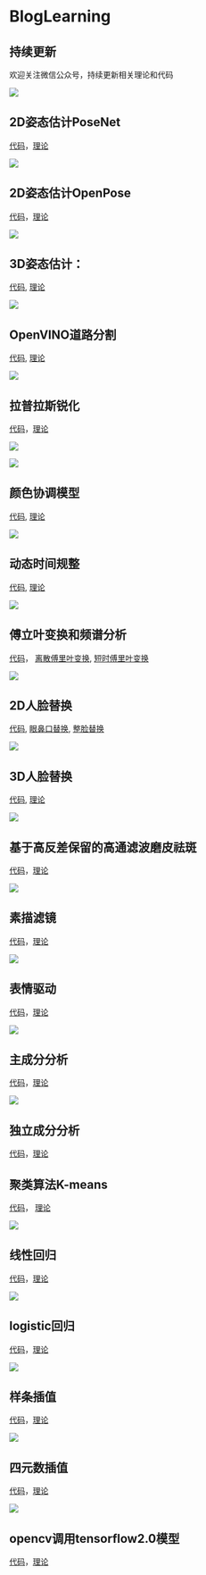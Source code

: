# BlogLearning
## 持续更新
欢迎关注微信公众号，持续更新相关理论和代码

![](https://img-blog.csdnimg.cn/20200804205140462.jpg?x-oss-process=image/watermark,type_ZmFuZ3poZW5naGVpdGk,shadow_10,text_aHR0cHM6Ly9ibG9nLmNzZG4ubmV0L3piMTE2NTA0ODAxNw==,size_16,color_FFFFFF,t_70)

## 2D姿态估计PoseNet
[代码](https://github.com/1165048017/BlogLearning/tree/master/posenet)，[理论](https://mp.weixin.qq.com/s?__biz=MzU1NzU2MzcyMw==&mid=2247483864&idx=1&sn=3de09758fa2536bf836af83095b4b0ad&chksm=fc32abfccb4522ea29ffbac50bb6ca3f361d48ee0a818401975d8d1b585f3cb9e7376a42d72f&token=2041151839&lang=zh_CN#rd)

![](https://mmbiz.qpic.cn/mmbiz_png/e9lAmYolz6xzs6b4YR4LeKBZWuF8u9icuAAcMqNhwXcuyEHwZibPRUK2RgIJ5IbAxtgWxvWNtlLibLDTL8cO6SeTw/640?wx_fmt=png&tp=webp&wxfrom=5&wx_lazy=1&wx_co=1)

## 2D姿态估计OpenPose
[代码](https://github.com/1165048017/BlogLearning/tree/master/openpose)，[理论](https://mp.weixin.qq.com/s?__biz=MzU1NzU2MzcyMw==&mid=2247483921&idx=1&sn=69912cd2dce6272f2d0f3ac9c3773f90&chksm=fc32a835cb452123fde26faccb56421cf6d4945c5d3a16be85fae5e5d95ac5d784e577eedf29&token=2041151839&lang=zh_CN#rd)

![](https://mmbiz.qpic.cn/mmbiz_png/e9lAmYolz6zjc09A1Miavsn5ANBqM0CE02SfQZGNgzT5h4CRgoRS3xoDJkGHH0L6cFRjrjmoiaTnrsWcAUgFY9VQ/640?wx_fmt=png&tp=webp&wxfrom=5&wx_lazy=1&wx_co=1)

## 3D姿态估计：
[代码](https://github.com/1165048017/BlogLearning/tree/master/3Dpose),  [理论](http://mp.weixin.qq.com/s?__biz=MzU1NzU2MzcyMw==&mid=2247484001&idx=1&sn=2cfefb8f0a266321e8d1b1948f626ee9&chksm=fc32a845cb4521538e5d4c2a81853fcd301bb1e9b5dc8780acb1750a225af33a6c5af2e328f0&token=2041151839&lang=zh_CN#rd) 

![](https://mmbiz.qpic.cn/mmbiz_png/e9lAmYolz6woicmNPgyfodOictvXW54kd0tq6SEY3icfYaanHA57IEk9E8cfMujNpMMuOKlROaiabYY6c6xd2ZicYcw/640?wx_fmt=png&tp=webp&wxfrom=5&wx_lazy=1&wx_co=1)

## OpenVINO道路分割
[代码](https://github.com/1165048017/BlogLearning/tree/master/OpenVINO), [理论](https://mp.weixin.qq.com/s?__biz=MzU1NzU2MzcyMw==&mid=2247484027&idx=1&sn=d2471bd2adbe16a8367969089e900e10&chksm=fc32a85fcb452149ecaf59540fc5ec53365904425e937845238ab00e39b21fb941ed750e737f&token=826172642&lang=zh_CN#rd)

![](https://mmbiz.qpic.cn/mmbiz_png/e9lAmYolz6ynXrXDKuicAS2Nr9PVVDT4nRNSdbCNNeRzl0uZUJCdmkNht44PS4arGIh3xbUyQtIUW70f3vAHKeA/640?wx_fmt=png&tp=webp&wxfrom=5&wx_lazy=1&wx_co=1)

## 拉普拉斯锐化
[代码](https://github.com/1165048017/BlogLearning/tree/master/sharpenImage)，[理论](https://mp.weixin.qq.com/s?__biz=MzU1NzU2MzcyMw==&mid=2247483842&idx=1&sn=9b002f34f265b7f036567c6de7aab330&chksm=fc32abe6cb4522f09c8c42494dbe9a0f0072b1404bd0a524e1e209c32377e973c313669121d6&token=2041151839&lang=zh_CN#rd)

![](https://mmbiz.qpic.cn/mmbiz_png/e9lAmYolz6xMJxKBtJ93gE70Xlv5OugOd9TCh8D906H6DcooqVF1T5aU1qymVxvD3YgG0qfGJ8jxf3tic00wiaZQ/640?wx_fmt=png&tp=webp&wxfrom=5&wx_lazy=1&wx_co=1)

![](https://mmbiz.qpic.cn/mmbiz_png/e9lAmYolz6xMJxKBtJ93gE70Xlv5OugOI04CHAw5uajED4NAqTvZFtQ19dTrj6pMVPU46IDhRnu0X7oAOJp2Cw/640?wx_fmt=png&tp=webp&wxfrom=5&wx_lazy=1&wx_co=1)

## 颜色协调模型
[代码](https://github.com/1165048017/BlogLearning/tree/master/ColorHarmonization),  [理论](https://mp.weixin.qq.com/s?__biz=MzU1NzU2MzcyMw==&mid=2247483818&idx=1&sn=70a9b8fd98a9f5f753cf40f3bd940348&chksm=fc32ab8ecb452298121860a9e3d584e04f80de37d8ab287d799eeccb1318ffd6d57bb34581b1&token=2041151839&lang=zh_CN#rd)

![](https://mmbiz.qpic.cn/mmbiz_png/e9lAmYolz6yGbl01jgvWLeM4g0sCZllxueWydOy1xo3OWDmcGbhNsvQPpdfekDwTrtojHhOzq1cttFS9aCWtuQ/0?wx_fmt=png)


## 动态时间规整
[代码](https://github.com/1165048017/BlogLearning/tree/master/DTW),  [理论](https://mp.weixin.qq.com/s?__biz=MzU1NzU2MzcyMw==&mid=2247483836&idx=1&sn=cb31e3c8b4e256c1b6e0998d075008c7&chksm=fc32ab98cb45228e5ad1f1f44f62a6e7b0f3be18f0860a85f181df4bf31ab89620269e2796ab&token=2041151839&lang=zh_CN#rd) 

![](https://mmbiz.qpic.cn/mmbiz_png/e9lAmYolz6xMJxKBtJ93gE70Xlv5OugOE6WI2kNQdPQS7TAVuEBiaNPAImMOpg4Fz472zsQh6kiaOZGCapjaNnlA/640?wx_fmt=png&tp=webp&wxfrom=5&wx_lazy=1&wx_co=1)

## 傅立叶变换和频谱分析
[代码](https://github.com/1165048017/BlogLearning/tree/master/FFT)， [离散傅里叶变换](https://mp.weixin.qq.com/s?__biz=MzU1NzU2MzcyMw==&mid=2247483945&idx=1&sn=1c986b4e4893c2c6368e0b97e693e053&chksm=fc32a80dcb45211b1b4be700e38736ce2003d3852c07c23670230067484ac7d5510d0ea85c8d&token=2041151839&lang=zh_CN#rd), [短时傅里叶变换](http://mp.weixin.qq.com/s?__biz=MzU1NzU2MzcyMw==&mid=2247483949&idx=1&sn=a2c540310f3bb519f7ed84c225979336&chksm=fc32a809cb45211f1e934b90d384a4f07ac16b3ea16b89e120e411c4f3a5776bc9f631ea60f8&token=2041151839&lang=zh_CN#rd)

![](https://mmbiz.qpic.cn/mmbiz_png/e9lAmYolz6xOn3Qk9lB0SJ9jg8jjQEwgmzZfK4oXaBW74nN1f1IXYCWuCfOyDQDfVl2slaR7FoK7tqPicML34jQ/640?wx_fmt=png&tp=webp&wxfrom=5&wx_lazy=1&wx_co=1)


## 2D人脸替换
[代码](https://github.com/1165048017/BlogLearning/tree/master/FaceSwap_2D),  [眼鼻口替换](http://mp.weixin.qq.com/s?__biz=MzU1NzU2MzcyMw==&mid=2247483874&idx=1&sn=6af88d60a6d37074eb9fe5f4ade98a8a&chksm=fc32abc6cb4522d0be31c0dc05c85020a76cca97e1c2f542761e52e2dd39cea2aa92f6d24146&token=2041151839&lang=zh_CN#rd),  [整脸替换](http://mp.weixin.qq.com/s?__biz=MzU1NzU2MzcyMw==&mid=2247483883&idx=1&sn=32c89b7c8498f008a06db46be12a354c&chksm=fc32abcfcb4522d9754936fad132170175803944f8e11b2d13b0cf80224301e18ef0d6762d2d&token=2041151839&lang=zh_CN#rd)

![](https://mmbiz.qpic.cn/mmbiz_png/e9lAmYolz6zKtpskF7T1rZpticRIOdD4FYpY7nQrfhTUzFAibffBFIknNyy2sAeFibK2A4aiaFP9ko9uGgiaeicS7fGg/640?wx_fmt=png&tp=webp&wxfrom=5&wx_lazy=1&wx_co=1)

## 3D人脸替换
[代码](https://github.com/1165048017/BlogLearning/tree/master/PRNet_faceswap),  [理论](https://mp.weixin.qq.com/s?__biz=MzU1NzU2MzcyMw==&mid=2247483891&idx=1&sn=a0c658e02bb634d2ef3e1a94607537ca&chksm=fc32abd7cb4522c143d63ffd15e3950ffc2679995d076b9819052367f7428cca82bba52c897c&token=2041151839&lang=zh_CN#rd)

![](https://mmbiz.qpic.cn/mmbiz_png/e9lAmYolz6zVDvwIleicxPH35jBuNouPSia5T0ibGyDLxHkpJOqehibpqkjnmj1KK4vaIF3NnicAaRsPj5XAggBKkqQ/640?wx_fmt=png&tp=webp&wxfrom=5&wx_lazy=1&wx_co=1)


## 基于高反差保留的高通滤波磨皮祛斑
[代码](https://github.com/1165048017/BlogLearning/tree/master/HighPassSkinSmoothing)，[理论](http://mp.weixin.qq.com/s?__biz=MzU1NzU2MzcyMw==&mid=2247484017&idx=1&sn=979680d6d92ef8fa3a9cbd95295881e0&chksm=fc32a855cb452143cbabf1b576625d7a7e5ce03e6fbf4ed1cb34660060571db7aeaa4cfa724c&token=2041151839&lang=zh_CN#rd)

![](https://mmbiz.qpic.cn/mmbiz_png/e9lAmYolz6wbiaaDDNBL0NonfVO00vsQ8fic5GeKmkMGFR6MbduW690PMG6jRcgfhkzmmsAZEwIlibH7RDBXSvicDQ/640?wx_fmt=png&tp=webp&wxfrom=5&wx_lazy=1&wx_co=1)

## 素描滤镜
[代码](https://github.com/1165048017/BlogLearning/tree/master/PSPencilDraw)，[理论](https://mp.weixin.qq.com/s?__biz=MzU1NzU2MzcyMw==&mid=2247484007&idx=1&sn=acb19d4c52891021f46fd6ecc167bf99&chksm=fc32a843cb452155e2dd23a92b6613af47e854c0bd6e19a5a58912d0a5dac25faaa9b3901a6c&token=2041151839&lang=zh_CN#rd)

![](https://mmbiz.qpic.cn/mmbiz_png/e9lAmYolz6zs6cZQr4qnkTjK4ckuCxzbFZkUQ0MfPrGC5k7l1AUmEWUOx4nlCZwzYBgdFVMT2HRiaAtGZ4bWYSQ/640?wx_fmt=png&tp=webp&wxfrom=5&wx_lazy=1&wx_co=1)

## 表情驱动
[代码](https://github.com/1165048017/BlogLearning/tree/master/expression_driven)，[理论](https://mp.weixin.qq.com/s?__biz=MzU1NzU2MzcyMw==&mid=2247483973&idx=1&sn=9217e41476f5de1507e0f71838535553&chksm=fc32a861cb4521776e68a4e65420dfbab6fa3ad800e22fd5333b7ddca4500b02359d9765de0d&token=2041151839&lang=zh_CN#rd)

![](https://mmbiz.qpic.cn/mmbiz_gif/e9lAmYolz6wVL3X67khZEcTblVTswGriaibl6oFWhicXncHFjuG6PrbJpVubFO5E7GzGDiblib8aNzicN866D5DoH5xw/640?wx_fmt=gif&tp=webp&wxfrom=5&wx_lazy=1)

## 主成分分析
[代码](https://github.com/1165048017/BlogLearning/tree/master/PCA)，[理论](https://mp.weixin.qq.com/s?__biz=MzU1NzU2MzcyMw==&mid=2247483897&idx=1&sn=335fee084e249a870844f7da86a6fabc&chksm=fc32abddcb4522cbd0d88e307cf775552f143231b6f6a14bd69ba6a25839bd997e1ac4941d7f&token=2041151839&lang=zh_CN#rd)

![](https://mmbiz.qpic.cn/mmbiz_png/e9lAmYolz6z8UYUlvFicVcIkA9XP3XhUXmXSkthBGOQVfGHbon19ZibN0r9iareRVl0nFWibxDibUUcbT3ZEHDa4gkw/640?wx_fmt=png&tp=webp&wxfrom=5&wx_lazy=1&wx_co=1)

## 独立成分分析
[代码](https://github.com/1165048017/BlogLearning/tree/master/ICA)，[理论](http://mp.weixin.qq.com/s?__biz=MzU1NzU2MzcyMw==&mid=2247483800&idx=1&sn=ec129a05c1c7b84b1fd71fcf47dcdb11&chksm=fc32abbccb4522aaafc45bd10ceef121decf1f42665aef11963ac33d2eb67c4a3c264fb6ac6c&token=2041151839&lang=zh_CN#rd)

## 聚类算法K-means
[代码](https://github.com/1165048017/BlogLearning/tree/master/k-means)， [理论](https://mp.weixin.qq.com/s?__biz=MzU1NzU2MzcyMw==&mid=2247483919&idx=1&sn=25db17fb4eaf2334448a166683ea17c0&chksm=fc32a82bcb45213d1b2a56b9b2726d4c79b90f1cb2d95a58f31e894d3d8bc9711f04fa37ef2d&token=2041151839&lang=zh_CN#rd)

![](https://mmbiz.qpic.cn/mmbiz_png/e9lAmYolz6zjc09A1Miavsn5ANBqM0CE04lqB55412mLR8SdvQnstibvGBf1ZjEZCv9xnWabADym3JUz8AYQj0Wg/640?wx_fmt=png&tp=webp&wxfrom=5&wx_lazy=1&wx_co=1)

## 线性回归
[代码](https://github.com/1165048017/BlogLearning/tree/master/Linear%20regression)，[理论](https://mp.weixin.qq.com/s?__biz=MzU1NzU2MzcyMw==&mid=2247483846&idx=1&sn=b1aa2ab4165cce3a80eb399a6b7b0fbe&chksm=fc32abe2cb4522f41fba3920c8f7f1bfafea55274081983c868cf7156e604cb81490f092ea06&token=2041151839&lang=zh_CN#rd)

![](https://mmbiz.qpic.cn/mmbiz_png/e9lAmYolz6wicMaIWNPXQWic5UXYUu2fJIIVoowHymkqdRlZXGnwostic8ial3Co6ewvQYBhiaDIw6iaBwpwbMl4DPxQ/640?wx_fmt=png&tp=webp&wxfrom=5&wx_lazy=1&wx_co=1)

## logistic回归
[代码](https://github.com/1165048017/BlogLearning/tree/master/logistic%20regression)，[理论](https://mp.weixin.qq.com/s?__biz=MzU1NzU2MzcyMw==&mid=2247483852&idx=1&sn=be84a7e08e881c98d21aad15d9e2ba7d&chksm=fc32abe8cb4522fe1a4c6f93aad3d9c307a16fb6db3519bfea8ab03dbb5e94e35ce0f656e9ee&token=2041151839&lang=zh_CN#rd)

![](https://mmbiz.qpic.cn/mmbiz_png/e9lAmYolz6yibhkk6QoImu5kfGUiblv0L1HutSn22UDgZ4iaPbEtD4GZwV5yBKcImpDXIo1c5Nq5IwK5zgicOqF6Dw/640?wx_fmt=png&tp=webp&wxfrom=5&wx_lazy=1&wx_co=1)

## 样条插值
[代码](https://github.com/1165048017/BlogLearning/tree/master/splineinterp)，[理论](https://mp.weixin.qq.com/s?__biz=MzU1NzU2MzcyMw==&mid=2247483793&idx=1&sn=dd2c3ed20c192f3d748a84b7e51ee628&chksm=fc32abb5cb4522a308959890a94d81151fa594b36f0a788377da366c439046cda9160d50b3c8&token=2041151839&lang=zh_CN#rd)

![](https://mmbiz.qpic.cn/mmbiz_png/e9lAmYolz6y1dsSDobOY2NENtwswxpOczY101ntTtY3BQrUN5g32GSO3ficdlIy3ZMa2ias5ArVl11FeS4W8IMgg/640?wx_fmt=png&tp=webp&wxfrom=5&wx_lazy=1&wx_co=1)

## 四元数插值
[代码](https://github.com/1165048017/BlogLearning/tree/master/MotionInterpolation)，[理论](https://mp.weixin.qq.com/s?__biz=MzU1NzU2MzcyMw==&mid=2247483923&idx=1&sn=c9f98ed3b258cee996a7ad124fc96675&chksm=fc32a837cb4521215732ad386dda923c45108dad78a5219c8129e725e51241a8916650d99703&token=2041151839&lang=zh_CN#rd)

![](https://mmbiz.qpic.cn/mmbiz_png/e9lAmYolz6zjc09A1Miavsn5ANBqM0CE0ZTkdPp9jBHkxCYAkKvKzZo7DqgicqA5NMp8EYZHjX7Zpzqtsx4SJ0Ag/640?wx_fmt=png&tp=webp&wxfrom=5&wx_lazy=1&wx_co=1)

## opencv调用tensorflow2.0模型
[代码](https://github.com/1165048017/BlogLearning/tree/master/OpencvTensorflow2)，[理论](https://mp.weixin.qq.com/s?__biz=MzU1NzU2MzcyMw==&mid=2247484019&idx=1&sn=8a5b4286393da84f2c80690962d75e4c&chksm=fc32a857cb4521410913537bc56cafc45328a0a8e819855f443b2eb7fca85fb38f54bab94ca9&token=2041151839&lang=zh_CN#rd)


